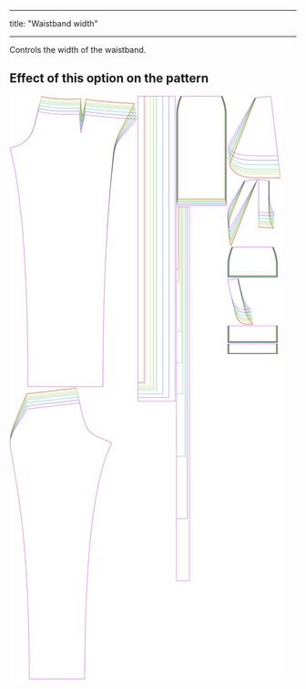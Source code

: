 - - -
title: "Waistband width"
- - -


Controls the width of the waistband.

## Effect of this option on the pattern

![This image shows the effect of this option by superimposing several variants that have a different value for this option](charlie_waistbandwidth_sample.svg "Effect of this option on the pattern")
